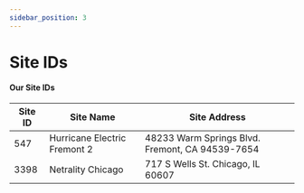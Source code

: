 ```yaml
---
sidebar_position: 3
---
```


# Site IDs

#### Our Site IDs

| Site ID | Site Name                    | Site Address                                    |
|---------|------------------------------|-------------------------------------------------|
| 547     | Hurricane Electric Fremont 2 | 48233 Warm Springs Blvd. Fremont, CA 94539-7654 |
| 3398    | Netrality Chicago            | 717 S Wells St. Chicago, IL 60607               |